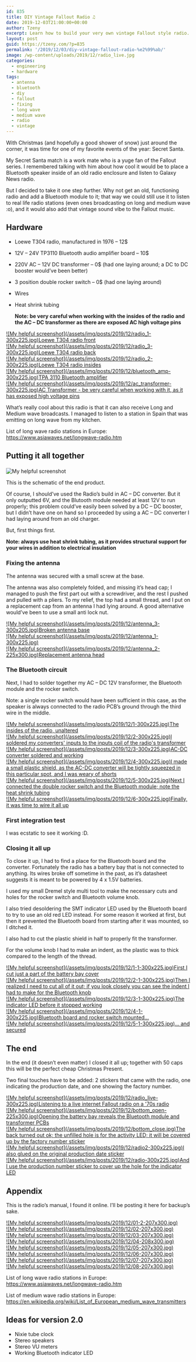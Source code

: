```yaml
---
id: 835
title: DIY Vintage Fallout Radio ♫
date: 2019-12-03T21:00:00+00:00
author: Tzeny
excerpt: Learn how to build your very own vintage Fallout style radio.
layout: post
guid: https://tzeny.com/?p=835
permalink: '/2019/12/03/diy-vintage-fallout-radio-%e2%99%ab/'
image: /wp-content/uploads/2019/12/radio_live.jpg
categories:
  - engineering
  - hardware
tags:
  - antenna
  - bluetooth
  - diy
  - fallout
  - fixing
  - long wave
  - medium wave
  - radio
  - vintage
---
```

<figure class="wp-block-embed-youtube wp-block-embed is-type-video is-provider-youtube wp-embed-aspect-16-9 wp-has-aspect-ratio">

<div class="wp-block-embed__wrapper">
</div></figure> 

With Christmas (and hopefully a good shower of snow) just around the corner, it was time for one of my favorite events of the year: Secret Santa.

My Secret Santa match is a work mate who is a yuge fan of the Fallout series. I remembered talking with him about how cool it would be to place a Bluetooth speaker inside of an old radio enclosure and listen to Galaxy News radio. 

But I decided to take it one step further. Why not get an old, functioning radio and add a Bluetooth module to it; that way we could still use it to listen to real life radio stations (even ones broadcasting on long and medium wave :o), and it would also add that vintage sound vibe to the Fallout music. 

## Hardware

  * Loewe T304 radio, manufactured in 1976 – 12$
  * 12V – 24V TP3110 Bluetooth audio amplifier board – 10$
  * 220V AC – 12V DC transformer – 0$ (had one laying around; a DC to DC booster would’ve been better)
  * 3 position double rocker switch – 0$ (had one laying around)
  * Wires
  * Heat shrink tubing  
  
    **Note: be very careful when working with the insides of the radio and the AC – DC transformer as there are exposed AC high voltage pins**

<div class="wp-block-responsive-lightbox-gallery">
  <div class="rl-gallery-container rl-loading" id="rl-gallery-container-35" data-gallery_id="836"> <div class="rl-gallery rl-basicgrid-gallery " id="rl-gallery-35" data-gallery_no="35"> 
  
  <div class="rl-gallery-item">
    <a href="https://tzeny.com/wp-content/uploads/2019/12/radio_1.jpg" title="Loewe T304 radio front" data-rl_title="Loewe T304 radio front" class="rl-gallery-link" data-rl_caption="" data-rel="lightbox-gallery-35">![My helpful screenshot](/assets/img/posts/2019/12/radio_1-300x225.jpg)<span class="rl-gallery-caption"><span class="rl-gallery-item-title">Loewe T304 radio front</span></span></a>
  </div>
  
  <div class="rl-gallery-item">
    <a href="https://tzeny.com/wp-content/uploads/2019/12/radio_3.jpg" title="Loewe T304 radio back" data-rl_title="Loewe T304 radio back" class="rl-gallery-link" data-rl_caption="" data-rel="lightbox-gallery-35">![My helpful screenshot](/assets/img/posts/2019/12/radio_3-300x225.jpg)<span class="rl-gallery-caption"><span class="rl-gallery-item-title">Loewe T304 radio back</span></span></a>
  </div>
  
  <div class="rl-gallery-item">
    <a href="https://tzeny.com/wp-content/uploads/2019/12/radio_2.jpg" title="Loewe T304 radio insides" data-rl_title="Loewe T304 radio insides" class="rl-gallery-link" data-rl_caption="" data-rel="lightbox-gallery-35">![My helpful screenshot](/assets/img/posts/2019/12/radio_2-300x225.jpg)<span class="rl-gallery-caption"><span class="rl-gallery-item-title">Loewe T304 radio insides</span></span></a>
  </div>
  
  <div class="rl-gallery-item">
    <a href="https://tzeny.com/wp-content/uploads/2019/12/bluetooth_amp.jpg" title="TPA 3110 Bluetooth amplifier" data-rl_title="TPA 3110 Bluetooth amplifier" class="rl-gallery-link" data-rl_caption="" data-rel="lightbox-gallery-35">![My helpful screenshot](/assets/img/posts/2019/12/bluetooth_amp-300x225.jpg)<span class="rl-gallery-caption"><span class="rl-gallery-item-title">TPA 3110 Bluetooth amplifier</span></span></a>
  </div>
  
  <div class="rl-gallery-item">
    <a href="https://tzeny.com/wp-content/uploads/2019/12/ac_transformer.jpg" title="AC Transformer - be very careful when working with it, as it has exposed high voltage pins" data-rl_title="AC Transformer - be very careful when working with it, as it has exposed high voltage pins" class="rl-gallery-link" data-rl_caption="" data-rel="lightbox-gallery-35">![My helpful screenshot](/assets/img/posts/2019/12/ac_transformer-300x225.jpg)<span class="rl-gallery-caption"><span class="rl-gallery-item-title">AC Transformer - be very careful when working with it, as it has exposed high voltage pins</span></span></a>
  </div>
</div></div></div> 

What’s really cool about this radio is that it can also receive Long and Medium wave broadcasts. I managed to listen to a station in Spain that was emitting on long wave from my kitchen. 

List of long wave radio stations in Europe: <a href="https://www.asiawaves.net/longwave-radio.htm" target="_blank" rel="noreferrer noopener" aria-label=" (opens in a new tab)">https://www.asiawaves.net/longwave-radio.htm</a>

## Putting it all together<figure class="wp-block-image size-large">

![My helpful screenshot](/assets/img/posts/2019/12/Capture-1024x679.jpg) </figure> 

This is the schematic of the end product. 

Of course, I should’ve used the Radio’s build in AC – DC converter. But it only outputted 6V, and the Blutooth module needed at least 12V to run properly; this problem could’ve easily been solved by a DC – DC booster, but I didn’t have one on hand so I proceeded by using a AC – DC converter I had laying around from an old charger.

But, first things first.

**Note: always use heat shrink tubing, as it provides structural support for your wires in addition to electrical insulation**

### Fixing the antenna

The antenna was secured with a small screw at the base. 

The antenna was also completely folded, and missing it’s head cap; I managed to push the first part out with a screwdriver, and the rest I pushed and pulled with a pliers. To my relief, the top had a small thread, and I put on a replacement cap from an antenna I had lying around. A good alternative would’ve been to use a small anti lock nut.

<div class="wp-block-responsive-lightbox-gallery">
  <div class="rl-gallery-container rl-loading" id="rl-gallery-container-36" data-gallery_id="848"> <div class="rl-gallery rl-basicgrid-gallery " id="rl-gallery-36" data-gallery_no="36"> 
  
  <div class="rl-gallery-item">
    <a href="https://tzeny.com/wp-content/uploads/2019/12/antenna_3.jpg" title="Broken antenna base" data-rl_title="Broken antenna base" class="rl-gallery-link" data-rl_caption="" data-rel="lightbox-gallery-36">![My helpful screenshot](/assets/img/posts/2019/12/antenna_3-300x205.jpg)<span class="rl-gallery-caption"><span class="rl-gallery-item-title">Broken antenna base</span></span></a>
  </div>
  
  <div class="rl-gallery-item">
    <a href="https://tzeny.com/wp-content/uploads/2019/12/antenna_1.jpg" title="" data-rl_title="" class="rl-gallery-link" data-rl_caption="" data-rel="lightbox-gallery-36">![My helpful screenshot](/assets/img/posts/2019/12/antenna_1-300x225.jpg)</a>
  </div>
  
  <div class="rl-gallery-item">
    <a href="https://tzeny.com/wp-content/uploads/2019/12/antenna_2.jpg" title="Replacement antenna head" data-rl_title="Replacement antenna head" class="rl-gallery-link" data-rl_caption="" data-rel="lightbox-gallery-36">![My helpful screenshot](/assets/img/posts/2019/12/antenna_2-225x300.jpg)<span class="rl-gallery-caption"><span class="rl-gallery-item-title">Replacement antenna head</span></span></a>
  </div>
</div></div></div> 

### The Bluetooth circuit

Next, I had to solder together my AC – DC 12V transformer, the Bluetooth module and the rocker switch.

Note: a single rocker switch would have been sufficient in this case, as the speaker is always connected to the radio PCB’s ground through the third wire in the middle. 

<div class="wp-block-responsive-lightbox-gallery">
  <div class="rl-gallery-container rl-loading" id="rl-gallery-container-37" data-gallery_id="852"> <div class="rl-gallery rl-basicgrid-gallery " id="rl-gallery-37" data-gallery_no="37"> 
  
  <div class="rl-gallery-item">
    <a href="https://tzeny.com/wp-content/uploads/2019/12/1.jpg" title="The insides of the radio, unaltered" data-rl_title="The insides of the radio, unaltered" class="rl-gallery-link" data-rl_caption="" data-rel="lightbox-gallery-37">![My helpful screenshot](/assets/img/posts/2019/12/1-300x225.jpg)<span class="rl-gallery-caption"><span class="rl-gallery-item-title">The insides of the radio, unaltered</span></span></a>
  </div>
  
  <div class="rl-gallery-item">
    <a href="https://tzeny.com/wp-content/uploads/2019/12/2.jpg" title="I soldered my converters' inputs to the inputs coil of the radio's transformer" data-rl_title="I soldered my converters' inputs to the inputs coil of the radio's transformer" class="rl-gallery-link" data-rl_caption="" data-rel="lightbox-gallery-37">![My helpful screenshot](/assets/img/posts/2019/12/2-300x225.jpg)<span class="rl-gallery-caption"><span class="rl-gallery-item-title">I soldered my converters' inputs to the inputs coil of the radio's transformer</span></span></a>
  </div>
  
  <div class="rl-gallery-item">
    <a href="https://tzeny.com/wp-content/uploads/2019/12/3.jpg" title="AC-DC converter soldered and working" data-rl_title="AC-DC converter soldered and working" class="rl-gallery-link" data-rl_caption="" data-rel="lightbox-gallery-37">![My helpful screenshot](/assets/img/posts/2019/12/3-300x225.jpg)<span class="rl-gallery-caption"><span class="rl-gallery-item-title">AC-DC converter soldered and working</span></span></a>
  </div>
  
  <div class="rl-gallery-item">
    <a href="https://tzeny.com/wp-content/uploads/2019/12/4.jpg" title="I made a small plastic shield, as the AC-DC converter will be tightly squeezed in this particular spot, and I was weary of shorts" data-rl_title="I made a small plastic shield, as the AC-DC converter will be tightly squeezed in this particular spot, and I was weary of shorts" class="rl-gallery-link" data-rl_caption="" data-rel="lightbox-gallery-37">![My helpful screenshot](/assets/img/posts/2019/12/4-300x225.jpg)<span class="rl-gallery-caption"><span class="rl-gallery-item-title">I made a small plastic shield, as the AC-DC converter will be tightly squeezed in this particular spot, and I was weary of shorts</span></span></a>
  </div>
  
  <div class="rl-gallery-item">
    <a href="https://tzeny.com/wp-content/uploads/2019/12/5.jpg" title="Next I connected the double rocker switch and the Bluetooth module; note the heat shrink tubing" data-rl_title="Next I connected the double rocker switch and the Bluetooth module; note the heat shrink tubing" class="rl-gallery-link" data-rl_caption="" data-rel="lightbox-gallery-37">![My helpful screenshot](/assets/img/posts/2019/12/5-300x225.jpg)<span class="rl-gallery-caption"><span class="rl-gallery-item-title">Next I connected the double rocker switch and the Bluetooth module; note the heat shrink tubing</span></span></a>
  </div>
  
  <div class="rl-gallery-item">
    <a href="https://tzeny.com/wp-content/uploads/2019/12/6.jpg" title="Finally, it was time to wire it all up" data-rl_title="Finally, it was time to wire it all up" class="rl-gallery-link" data-rl_caption="" data-rel="lightbox-gallery-37">![My helpful screenshot](/assets/img/posts/2019/12/6-300x225.jpg)<span class="rl-gallery-caption"><span class="rl-gallery-item-title">Finally, it was time to wire it all up</span></span></a>
  </div>
</div></div></div> 

### First integration test<figure class="wp-block-embed-youtube wp-block-embed is-type-video is-provider-youtube wp-embed-aspect-16-9 wp-has-aspect-ratio">

<div class="wp-block-embed__wrapper">
</div></figure> 

I was ecstatic to see it working :D.

### Closing it all up

To close it up, I had to find a place for the Bluetooth board and the converter. Fortunately the radio has a battery bay that is not connected to anything. Its wires broke off sometime in the past, as it’s datasheet suggests it is meant to be powered by 4 x 1.5V batteries.

I used my small Dremel style multi tool to make the necessary cuts and holes for the rocker switch and Bluetooth volume knob.

I also tried desoldering the SMT indicator LED used by the Bluetooth board to try to use an old red LED instead. For some reason it worked at first, but then it prevented the Bluetooth board from starting after it was mounted, so I ditched it.

I also had to cut the plastic shield in half to properly fit the transformer. 

For the volume knob I had to make an indent, as the plastic was to thick compared to the length of the thread.

<div class="wp-block-responsive-lightbox-gallery">
  <div class="rl-gallery-container rl-loading" id="rl-gallery-container-38" data-gallery_id="864"> <div class="rl-gallery rl-basicgrid-gallery " id="rl-gallery-38" data-gallery_no="38"> 
  
  <div class="rl-gallery-item">
    <a href="https://tzeny.com/wp-content/uploads/2019/12/1-1.jpg" title="First I cut just a part of the battery bay cover" data-rl_title="First I cut just a part of the battery bay cover" class="rl-gallery-link" data-rl_caption="" data-rel="lightbox-gallery-38">![My helpful screenshot](/assets/img/posts/2019/12/1-1-300x225.jpg)<span class="rl-gallery-caption"><span class="rl-gallery-item-title">First I cut just a part of the battery bay cover</span></span></a>
  </div>
  
  <div class="rl-gallery-item">
    <a href="https://tzeny.com/wp-content/uploads/2019/12/2-1.jpg" title="Then I realized I need to cut all of it out; if you look closely you can see the indent I had to make for the Bluetooth knob" data-rl_title="Then I realized I need to cut all of it out; if you look closely you can see the indent I had to make for the Bluetooth knob" class="rl-gallery-link" data-rl_caption="" data-rel="lightbox-gallery-38">![My helpful screenshot](/assets/img/posts/2019/12/2-1-300x225.jpg)<span class="rl-gallery-caption"><span class="rl-gallery-item-title">Then I realized I need to cut all of it out; if you look closely you can see the indent I had to make for the Bluetooth knob</span></span></a>
  </div>
  
  <div class="rl-gallery-item">
    <a href="https://tzeny.com/wp-content/uploads/2019/12/3-1.jpg" title="The indicator LED before it stopped working" data-rl_title="The indicator LED before it stopped working" class="rl-gallery-link" data-rl_caption="" data-rel="lightbox-gallery-38">![My helpful screenshot](/assets/img/posts/2019/12/3-1-300x225.jpg)<span class="rl-gallery-caption"><span class="rl-gallery-item-title">The indicator LED before it stopped working</span></span></a>
  </div>
  
  <div class="rl-gallery-item">
    <a href="https://tzeny.com/wp-content/uploads/2019/12/4-1.jpg" title="Bluetooth board and rocker switch mounted..." data-rl_title="Bluetooth board and rocker switch mounted..." class="rl-gallery-link" data-rl_caption="" data-rel="lightbox-gallery-38">![My helpful screenshot](/assets/img/posts/2019/12/4-1-300x225.jpg)<span class="rl-gallery-caption"><span class="rl-gallery-item-title">Bluetooth board and rocker switch mounted...</span></span></a>
  </div>
  
  <div class="rl-gallery-item">
    <a href="https://tzeny.com/wp-content/uploads/2019/12/5-1.jpg" title="... and secured" data-rl_title="... and secured" class="rl-gallery-link" data-rl_caption="" data-rel="lightbox-gallery-38">![My helpful screenshot](/assets/img/posts/2019/12/5-1-300x225.jpg)<span class="rl-gallery-caption"><span class="rl-gallery-item-title">... and secured</span></span></a>
  </div>
</div></div></div> 

## The end

In the end (it doesn’t even matter) I closed it all up; together with 50 caps this will be the perfect cheap Christmas Present.

Two final touches have to be added: 2 stickers that came with the radio, one indicating the production date, and one showing the factory number.

<div class="wp-block-responsive-lightbox-gallery">
  <div class="rl-gallery-container rl-loading" id="rl-gallery-container-39" data-gallery_id="871"> <div class="rl-gallery rl-basicgrid-gallery " id="rl-gallery-39" data-gallery_no="39"> 
  
  <div class="rl-gallery-item">
    <a href="https://tzeny.com/wp-content/uploads/2019/12/radio_live.jpg" title="Listening to a live internet Fallout radio on a '70s radio" data-rl_title="Listening to a live internet Fallout radio on a '70s radio" class="rl-gallery-link" data-rl_caption="" data-rel="lightbox-gallery-39">![My helpful screenshot](/assets/img/posts/2019/12/radio_live-300x225.jpg)<span class="rl-gallery-caption"><span class="rl-gallery-item-title">Listening to a live internet Fallout radio on a '70s radio</span></span></a>
  </div>
  
  <div class="rl-gallery-item">
    <a href="https://tzeny.com/wp-content/uploads/2019/12/bottom_open.jpg" title="Opening the battery bay reveals the Bluetooth module and transformer PCBs" data-rl_title="Opening the battery bay reveals the Bluetooth module and transformer PCBs" class="rl-gallery-link" data-rl_caption="" data-rel="lightbox-gallery-39">![My helpful screenshot](/assets/img/posts/2019/12/bottom_open-225x300.jpg)<span class="rl-gallery-caption"><span class="rl-gallery-item-title">Opening the battery bay reveals the Bluetooth module and transformer PCBs</span></span></a>
  </div>
  
  <div class="rl-gallery-item">
    <a href="https://tzeny.com/wp-content/uploads/2019/12/bottom_close.jpg" title="The back turned out ok; the unfilled hole is for the activity LED; it will be covered up by the factory number sticker" data-rl_title="The back turned out ok; the unfilled hole is for the activity LED; it will be covered up by the factory number sticker" class="rl-gallery-link" data-rl_caption="" data-rel="lightbox-gallery-39">![My helpful screenshot](/assets/img/posts/2019/12/bottom_close.jpg)<span class="rl-gallery-caption"><span class="rl-gallery-item-title">The back turned out ok; the unfilled hole is for the activity LED; it will be covered up by the factory number sticker</span></span></a>
  </div>
  
  <div class="rl-gallery-item">
    <a href="https://tzeny.com/wp-content/uploads/2019/12/radio2.jpg" title="I also glued on the original production date sticker" data-rl_title="I also glued on the original production date sticker" class="rl-gallery-link" data-rl_caption="" data-rel="lightbox-gallery-39">![My helpful screenshot](/assets/img/posts/2019/12/radio2-300x225.jpg)<span class="rl-gallery-caption"><span class="rl-gallery-item-title">I also glued on the original production date sticker</span></span></a>
  </div>
  
  <div class="rl-gallery-item">
    <a href="https://tzeny.com/wp-content/uploads/2019/12/radio.jpg" title="And I use the production number sticker to cover up the hole for the indicator LED" data-rl_title="And I use the production number sticker to cover up the hole for the indicator LED" class="rl-gallery-link" data-rl_caption="" data-rel="lightbox-gallery-39">![My helpful screenshot](/assets/img/posts/2019/12/radio-300x225.jpg)<span class="rl-gallery-caption"><span class="rl-gallery-item-title">And I use the production number sticker to cover up the hole for the indicator LED</span></span></a>
  </div>
</div></div></div> 

## Appendix

This is the radio’s manual, I found it online. I’ll be posting it here for backup’s sake.

<div class="wp-block-responsive-lightbox-gallery">
  <div class="rl-gallery-container rl-loading" id="rl-gallery-container-40" data-gallery_id="876"> <div class="rl-gallery rl-basicgrid-gallery " id="rl-gallery-40" data-gallery_no="40"> 
  
  <div class="rl-gallery-item">
    <a href="https://tzeny.com/wp-content/uploads/2019/12/01-2.jpg" title="" data-rl_title="" class="rl-gallery-link" data-rl_caption="" data-rel="lightbox-gallery-40">![My helpful screenshot](/assets/img/posts/2019/12/01-2-207x300.jpg)</a>
  </div>
  
  <div class="rl-gallery-item">
    <a href="https://tzeny.com/wp-content/uploads/2019/12/02.jpg" title="" data-rl_title="" class="rl-gallery-link" data-rl_caption="" data-rel="lightbox-gallery-40">![My helpful screenshot](/assets/img/posts/2019/12/02-207x300.jpg)</a>
  </div>
  
  <div class="rl-gallery-item">
    <a href="https://tzeny.com/wp-content/uploads/2019/12/03.jpg" title="" data-rl_title="" class="rl-gallery-link" data-rl_caption="" data-rel="lightbox-gallery-40">![My helpful screenshot](/assets/img/posts/2019/12/03-207x300.jpg)</a>
  </div>
  
  <div class="rl-gallery-item">
    <a href="https://tzeny.com/wp-content/uploads/2019/12/04.jpg" title="" data-rl_title="" class="rl-gallery-link" data-rl_caption="" data-rel="lightbox-gallery-40">![My helpful screenshot](/assets/img/posts/2019/12/04-208x300.jpg)</a>
  </div>
  
  <div class="rl-gallery-item">
    <a href="https://tzeny.com/wp-content/uploads/2019/12/05.jpg" title="" data-rl_title="" class="rl-gallery-link" data-rl_caption="" data-rel="lightbox-gallery-40">![My helpful screenshot](/assets/img/posts/2019/12/05-207x300.jpg)</a>
  </div>
  
  <div class="rl-gallery-item">
    <a href="https://tzeny.com/wp-content/uploads/2019/12/06.jpg" title="" data-rl_title="" class="rl-gallery-link" data-rl_caption="" data-rel="lightbox-gallery-40">![My helpful screenshot](/assets/img/posts/2019/12/06-207x300.jpg)</a>
  </div>
  
  <div class="rl-gallery-item">
    <a href="https://tzeny.com/wp-content/uploads/2019/12/07.jpg" title="" data-rl_title="" class="rl-gallery-link" data-rl_caption="" data-rel="lightbox-gallery-40">![My helpful screenshot](/assets/img/posts/2019/12/07-207x300.jpg)</a>
  </div>
  
  <div class="rl-gallery-item">
    <a href="https://tzeny.com/wp-content/uploads/2019/12/08.jpg" title="" data-rl_title="" class="rl-gallery-link" data-rl_caption="" data-rel="lightbox-gallery-40">![My helpful screenshot](/assets/img/posts/2019/12/08-207x300.jpg)</a>
  </div>
</div></div></div> 

List of long wave radio stations in Europe: <a href="https://www.asiawaves.net/longwave-radio.htm" target="_blank" rel="noreferrer noopener" aria-label=" (opens in a new tab)">https://www.asiawaves.net/longwave-radio.htm</a>

List of medium wave radio stations in Europe: <a href="https://en.wikipedia.org/wiki/List_of_European_medium_wave_transmitters" target="_blank" rel="noreferrer noopener" aria-label=" (opens in a new tab)">https://en.wikipedia.org/wiki/List_of_European_medium_wave_transmitters</a>

## Ideas for version 2.0

  * Nixie tube clock
  * Stereo speakers
  * Stereo VU meters
  * Working Bluetooth indicator LED
